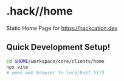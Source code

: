 # .hack//home

Static Home Page for https://hackcation.dev

## Quick Development Setup!

```bash
cd $HOME/workspace/core/clients/home
npx vite
# open web browser to localhost:5173
```
